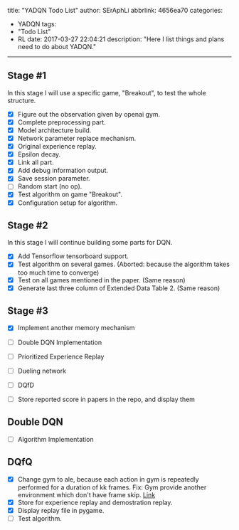 title: "YADQN Todo List"
author: SErAphLi
abbrlink: 4656ea70
categories:
  - YADQN
tags:
  - "Todo List"
  - RL
date: 2017-03-27 22:04:21
description: "Here I list things and plans need to do about YADQN."
---

## Stage #1

In this stage I will use a specific game, "Breakout", to test the whole structure. 

- [x] Figure out the observation given by openai gym.
- [x] Complete preprocessing part.
- [x] Model architecture build.
- [x] Network parameter replace mechanism.
- [x] Original experience replay.
- [x] Epsilon decay.
- [x] Link all part.
- [x] Add debug information output.
- [x] Save session parameter.
- [ ] Random start (no op).
- [x] Test algorithm on game "Breakout".
- [x] Configuration setup for algorithm.

## Stage #2

In this stage I will continue building some parts for DQN.

- [x] Add Tensorflow tensorboard support.
- [x] Test algorithm on several games. (Aborted: because the algorithm takes too much time to converge)
- [x] Test on all games mentioned in the paper. (Same reason)
- [x] Generate last three column of Extended Data Table 2. (Same reason)

## Stage #3

- [x] Implement another memory mechanism
- [ ] Double DQN Implementation
- [ ] Prioritized Experience Replay
- [ ] Dueling network
- [ ] DQfD
- [ ] Store reported score in papers in the repo, and display them


## Double DQN

- [ ] Algorithm Implementation

## DQfQ

- [x] Change gym to ale, because each action in gym is repeatedly performed for a duration of kk frames. Fix: Gym provide another environment which don't have frame skip. [Link][1]
- [x] Store for experience replay and demostration replay.
- [x] Display replay file in pygame.
- [ ] Test algorithm.

[1]: https://github.com/openai/gym/blob/master/gym/envs/__init__.py#L344-L350

